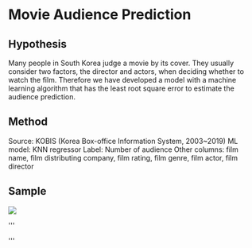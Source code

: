 Movie Audience Prediction
=========
Hypothesis
----------
Many people in South Korea judge a movie by its cover. They usually consider two factors, the director and actors, when deciding whether to watch the film. Therefore we have developed a model with a machine learning algorithm that has the least root square error to estimate the audience prediction.


Method
----------
Source: KOBIS (Korea Box-office Information System, 2003~2019)
ML model: KNN regressor
Label: Number of audience
Other columns: film name, film distributing company, film rating, film genre, film actor, film director


Sample
-------
<img src = "C:/Users/user/Desktop/screenshot/movie_main.png">

'''


'''
